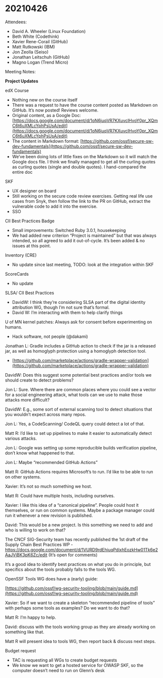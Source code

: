 # 20210426

Attendees:

- David A. Wheeler (Linux Foundation)
- Beth White (Codethink)
- Xavier Rene-Corail (GitHub)
- Matt Rutkowski (IBM)
- Jon Zeolla (Seiso)
- Jonathan Leitschuh (GitHub)
- Magno Logan (Trend Micro)

Meeting Notes:

**Project Updates**

edX Course

- Nothing new on the course itself
- There was a request to have the course content posted as Markdown on GitHub. It’s now posted! Reviews welcome.
- Original content, as a Google Doc: [https://docs.google.com/document/d/1oN6juqVR7KXuvclHvoY0pr_XQmC6t6uXMLcYphPsUsA/edit](https://docs.google.com/document/d/1oN6juqVR7KXuvclHvoY0pr_XQmC6t6uXMLcYphPsUsA/edit)
- The content in Markdown format: [https://github.com/ossf/secure-sw-dev-fundamentals](https://github.com/ossf/secure-sw-dev-fundamentals)
- We’ve been doing lots of little fixes on the Markdown so it will match the Google docs file. I think we finally managed to get all the curling quotes as curling quotes (single and double quotes). I hand-compared the entire doc

SKF

- UX designer on board
- Still working on the secure code review exercises. Getting real life use cases from Snyk, then follow the link to the PR on GitHub, extract the vulnerable code to add it into the exercise.
- SSO

CII Best Practices Badge

- Small improvements: Switched Ruby 3.0.1, housekeeping
- We had added new criterion “Project is maintained” but that was always intended, so all agreed to add it out-of-cycle. It’s been added & no issues at this point.

Inventory (CRE)

- No update since last meeting, TODO: look at the integration within SKF

ScoreCards

- No update

SLSA/ CII Best Practices

- DavidW: I think they’re considering SLSA part of the digital identity attribution WG, though I’m not sure that’s formal.
- David W: I’m interacting with them to help clarify things

U of MN kernel patches: Always ask for consent before experimenting on humans.

- Hack software, not people (@dakami)

Jonathan L: Gradle includes a GitHub action to check if the jar is a released jar, as well as homoglyph protection using a homoglyph detection tool.

- [https://github.com/marketplace/actions/gradle-wrapper-validation](https://github.com/marketplace/actions/gradle-wrapper-validation)

DavidW: Does this suggest some potential best practices and/or tools we should create to detect problems?

Jon L: Sure. Where there are common places where you could see a vector for a social engineering attack, what tools can we use to make those attacks more difficult?

DavidW: E.g., some sort of external scanning tool to detect situations that you wouldn’t expect across many repos.

Jon L: Yes, a CodeScanning/ CodeQL query could detect a lot of that.

Matt R: I’d like to set up pipelines to make it easier to automatically detect various attacks.

Jon L: Google was setting up some reproducible builds verification pipeline, don’t know what happened to that.

Jon L: Maybe “recommended GitHub Actions”

Matt R: GitHub Actions requires Microsoft’s to run. I’d like to be able to run on other systems.

Xavier: It’s not so much something we host.

Matt R: Could have multiple hosts, including ourselves.

Xavier: I like this idea of a “canonical pipeline”. People could host it themselves, or run on common systems. Maybe a package manager could run it whenever a new revision is published.

David: This would be a new project. Is this something we need to add and who is willing to work on that?

The CNCF SIG-Security team has recently published the 1st draft of the Supply Chain Best Practices WP - <https://docs.google.com/document/d/1VURD9rdEhiuqPdixhEozkHw01Tk6e2AaJVjBK3pK6Zc/edit> (It’s open for comments)

It’s a good idea to identify best practices on what you do in principle, but specifics about the tools probably falls to the tools WG.

OpenSSF Tools WG does have a (early) guide:

[https://github.com/ossf/wg-security-tooling/blob/main/guide.md](https://github.com/ossf/wg-security-tooling/blob/main/guide.md)

Xavier: So if we want to create a skeleton “recommended pipeline of tools” with perhaps some tools as examples? Do we want to do that?

Matt R: I’m happy to help.

David: discuss with the tools working group as they are already working on something like that.

Matt R will present idea to tools WG, then report back & discuss next steps.

Budget request

- TAC is requesting all WGs to create budget requests
- We know we want to get a hosted service for OWASP SKF, so the computer doesn’t need to run on Glenn’s desk
